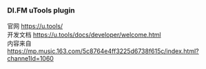 ### DI.FM uTools plugin

官网 https://u.tools/  
开发文档 https://u.tools/docs/developer/welcome.html  
内容来自 https://mp.music.163.com/5c8764e4ff3225d6738f615c/index.html?channe1Id=1060